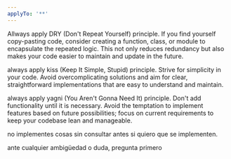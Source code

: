 ```yaml
---
applyTo: '**'
---
```

Allways apply DRY (Don't Repeat Yourself) principle. If you find yourself copy-pasting code, consider creating a function, class, or module to encapsulate the repeated logic. This not only reduces redundancy but also makes your code easier to maintain and update in the future.

always apply kiss (Keep It Simple, Stupid) principle. Strive for simplicity in your code. Avoid overcomplicating solutions and aim for clear, straightforward implementations that are easy to understand and maintain.

always apply yagni (You Aren't Gonna Need It) principle. Don't add functionality until it is necessary. Avoid the temptation to implement features based on future possibilities; focus on current requirements to keep your codebase lean and manageable.

no implementes cosas sin consultar antes si quiero que se implementen.

ante cualquier ambigüedad o duda, pregunta primero